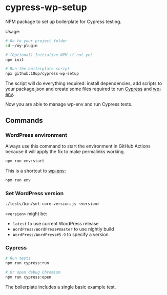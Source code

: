 # cypress-wp-setup

NPM package to set up boilerplate for Cypress testing.

Usage:

```bash
# Go to your project folder
cd ~/my-plugin

# (Optional) Initialize NPM if not yet
npm init

# Run the boilerplate script
npx github:10up/cypress-wp-setup
```

The script will do everything required: install dependencies, add scripts to your package.json and create some files required to run [Cypress](https://www.cypress.io/) and [wp-env](https://developer.wordpress.org/block-editor/reference-guides/packages/packages-env/).

Now you are able to manage wp-env and run Cypress tests.

## Commands

### WordPress environment

Always use this command to start the environment in GitHub Actions because it will apply the fix to make permalinks working.
```bash
npm run env:start
```

This is a shortcut to [wp-env](https://developer.wordpress.org/block-editor/reference-guides/packages/packages-env/):
```bash
npm run env
```

### Set WordPress version

```bash
./tests/bin/set-core-version.js <version>
```

`<version>` might be:
- `latest` to use current WordPress release
- `WordPress/WordPress#master` to use nightly build
- `WordPress/WordPress#5.9` to specify a version

### Cypress

```bash
# Run tests
npm run cypress:run

# Or open debug Chromium
npm run cypress:open
```

The boilerplate includes a single basic example test.
